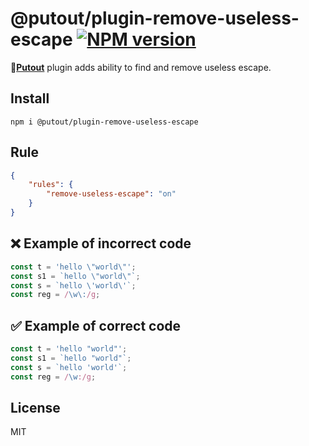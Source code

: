 # @putout/plugin-remove-useless-escape [![NPM version][NPMIMGURL]][NPMURL]

[NPMIMGURL]: https://img.shields.io/npm/v/@putout/plugin-remove-useless-escape.svg?style=flat&longCache=true
[NPMURL]: https://npmjs.org/package/@putout/plugin-remove-useless-escape"npm"

🐊[**Putout**](https://github.com/coderaiser/putout) plugin adds ability to find and remove useless escape.

## Install

```
npm i @putout/plugin-remove-useless-escape
```

## Rule

```json
{
    "rules": {
        "remove-useless-escape": "on"
    }
}
```

## ❌ Example of incorrect code

```js
const t = 'hello \"world\"';
const s1 = `hello \"world\"`;
const s = `hello \'world\'`;
const reg = /\w\:/g;
```

## ✅ Example of correct code

```js
const t = 'hello "world"';
const s1 = `hello "world"`;
const s = `hello 'world'`;
const reg = /\w:/g;
```

## License

MIT

